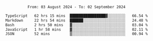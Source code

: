 <div align="center">
<p style="text-align: center;">
<!--START_SECTION:waka-->

```txt
From: 03 August 2024 - To: 02 September 2024

TypeScript   62 hrs 15 mins  ████████████████▓░░░░░░░░   66.54 %
Markdown     22 hrs 54 mins  ██████░░░░░░░░░░░░░░░░░░░   24.48 %
Bash         2 hrs 50 mins   ▓░░░░░░░░░░░░░░░░░░░░░░░░   03.04 %
JavaScript   1 hr 58 mins    ▓░░░░░░░░░░░░░░░░░░░░░░░░   02.11 %
JSON         52 mins         ▒░░░░░░░░░░░░░░░░░░░░░░░░   00.94 %
```

<!--END_SECTION:waka-->
</p>
</div>
